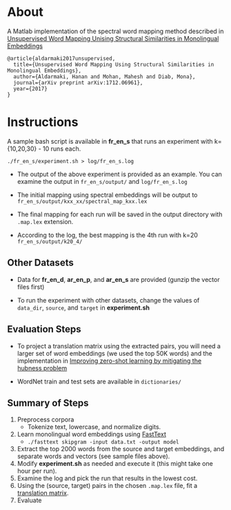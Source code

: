 # About #

A Matlab implementation of the spectral word mapping method described in [Unsupervised Word Mapping Unising Structural Similarities in Monolingual Embeddings](https://arxiv.org/pdf/1712.06961.pdf)

```
@article{aldarmaki2017unsupervised,
  title={Unsupervised Word Mapping Using Structural Similarities in Monolingual Embeddings},
  author={Aldarmaki, Hanan and Mohan, Mahesh and Diab, Mona},
  journal={arXiv preprint arXiv:1712.06961},
  year={2017}
}
```


# Instructions #

A sample bash script is available in **fr_en_s** that runs an experiment with k={10,20,30} - 10 runs each. 

```
./fr_en_s/experiment.sh > log/fr_en_s.log
```

* The output of the above experiment is provided as an example. You can examine the output in `fr_en_s/output/` and `log/fr_en_s.log`

* The initial mapping using spectral embeddings will be output to `fr_en_s/output/kxx_xx/spectral_map_kxx.lex`

* The final mapping for each run will be saved in the output directory with `.map.lex` extension.

* According to the log, the best mapping is the 4th run with k=20 `fr_en_s/output/k20_4/`

## Other Datasets ##

* Data for **fr_en_d**, **ar_en_p**, and **ar_en_s** are provided (gunzip the vector files first)

* To run the experiment with other datasets, change the values of `data_dir`, `source`, and `target` in **experiment.sh**


## Evaluation Steps ##

* To project a translation matrix using the extracted pairs, you will need a larger set of word embeddings (we used the top 50K words) and the implementation in [Improving zero-shot learning by mitigating the hubness problem](http://clic.cimec.unitn.it/~georgiana.dinu/down/)

* WordNet train and test sets are available in `dictionaries/`

## Summary of Steps ##
1. Preprocess corpora
    * Tokenize text, lowercase, and normalize digits.
2. Learn monolingual word embeddings using [FastText](https://github.com/facebookresearch/fastText)  
    * `./fasttext skipgram -input data.txt -output model`
3. Extract the top 2000 words from the source and target embeddings, and separate words and vectors (see sample files above). 
1. Modify **experiment.sh** as needed and execute it (this might take one hour per run).
2. Examine the log and pick the run that results in the lowest cost. 
3. Using the (source, target) pairs in the chosen `.map.lex` file, fit a [translation matrix](http://clic.cimec.unitn.it/~georgiana.dinu/down/).
4. Evaluate
